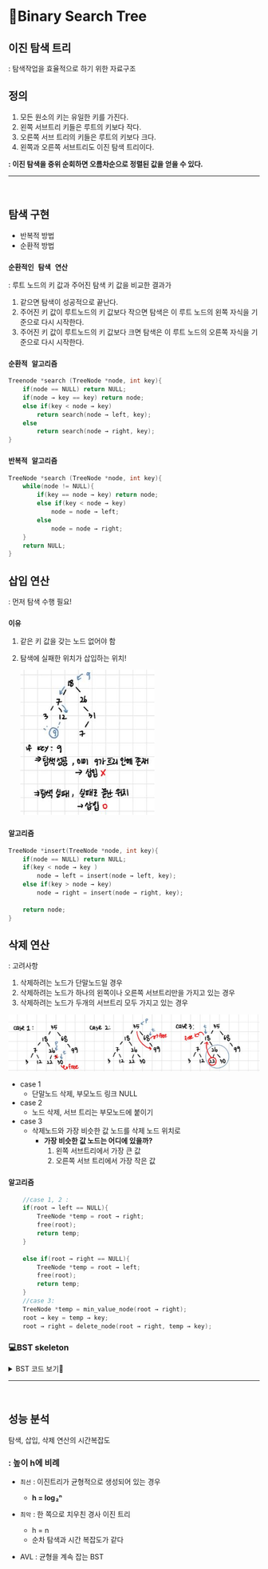 # 🥑Binary Search Tree
## 이진 탐색 트리 
: 탐색작업을 효율적으로 하기 위한 자료구조 

## 정의
1. 모든 원소의 키는 유일한 키를 가진다.
2. 왼쪽 서브트리 키들은 루트의 키보다 작다.
3. 오른쪽 서브 트리의 키들은 루트의 키보다 크다.
4. 왼쪽과 오른쪽 서브트리도 이진 탐색 트리이다.

**: 이진 탐색을 중위 순회하면 오름차순으로 정렬된 값을 얻을 수 있다.**

---
</br>

## 탐색 구현
- 반복적 방법
- 순환적 방법

### `순환적인 탐색 연산`
: 루트 노드의 키 값과 주어진 탐색 키 값을 비교한 결과가
1. 같으면 탐색이 성공적으로 끝난다.
2. 주어진 키 값이 루트노드의 키 값보다 작으면 탐색은 이 루트 노드의 왼쪽 자식을 기준으로 다시 시작한다.
3. 주어진 키 값이 루트노드의 키 값보다 크면 탐색은 이 루트 노드의 오른쪽 자식을 기준으로 다시 시작한다.

### `순환적 알고리즘`
```C
Treenode *search (TreeNode *node, int key){
    if(node == NULL) return NULL;
    if(node → key == key) return node;
    else if(key < node → key)
        return search(node → left, key);
    else
        return search(node → right, key);
}
```

### `반복적 알고리즘`
```C
TreeNode *search (TreeNode *node, int key){
    while(node != NULL){
        if(key == node → key) return node;
        else if(key < node → key)
            node = node → left;
        else
            node = node → right;
    }
    return NULL;
}
```
## 삽입 연산
: 먼저 탐색 수행 필요! </br>
### **`이유`** 
1. 같은 키 값을 갖는 노드 없어야 함
2. 탐색에 실패한 위치가 삽입하는 위치!

    ![](/Images/insert_bst.JPG)

### **`알고리즘`**
```C
TreeNode *insert(TreeNode *node, int key){
    if(node == NULL) return NULL;
    if(key < node → key )
        node → left = insert(node → left, key);
    else if(key > node → key)
        node → right = insert(node → right, key);
    
    return node;
}
```
## 삭제 연산
: 고려사항
1. 삭제하려는 노드가 단말노드일 경우
2. 삭제하려는 노드가 하나의 왼쪽이나 오른쪽 서브트리만을 가지고 있는 경우
3. 삭제하려는 노드가 두개의 서브트리 모두 가지고 있는 경우

![](/Images/delete_3case.JPG)
- case 1
    - 단말노드 삭제, 부모노드 링크 NULL
- case 2
    - 노드 삭제, 서브 트리는 부모노드에 붙이기
- case 3
    - 삭제노드와 가장 비슷한 값 노드를 삭제 노드 위치로
        - **가장 비슷한 값 노드는 어디에 있을까?** </br>
            1. 왼쪽 서브트리에서 가장 큰 값
            2. 오른쪽 서브 트리에서 가장 작은 값

### `알고리즘`
```C
    //case 1, 2 :
    if(root → left == NULL){
        TreeNode *temp = root → right;
        free(root);
        return temp;
    }

    else if(root → right == NULL){
        TreeNode *temp = root → left;
        free(root);
        return temp;
    }
    //case 3:
    TreeNode *temp = min_value_node(root → right);
    root → key = temp → key;
    root → right = delete_node(root → right, temp → key);

```
### 💻BST skeleton
<details markdown="1">
<summary>BST 코드 보기👀</summary>

```C
//이진 탐색 트리
#include <stdio.h>
#include <stdlib.h>

#define MAX(a,b) ((a > b) ? a : b)
#define MIN(a,b) ((a < b) ? a : b)

typedef int element;
typedef struct TreeNode{
	element data;
	struct TreeNode* left, *right;
}TreeNode;

TreeNode* newNode(int item) {
	TreeNode* temp = (TreeNode*)malloc(sizeof(TreeNode));
	temp->data = item;
	temp->left = temp->right = NULL;
	return temp;
}

TreeNode* insert(TreeNode* t, int key) {
	if (t == NULL) return newNode(key);

	if (key < t->data)
		t->left = insert(t->left, key);
	else if (key > t->data)
		t->right = insert(t->right, key);

	return t;
}
TreeNode* get_Min(TreeNode* t) {
	TreeNode* temp = t;
	while (temp->left != NULL) temp = temp->left;
	return temp;
}
TreeNode* delete(TreeNode* t, int key) {
	TreeNode* temp;

	if (t == NULL)return NULL;

	if (key < t->data)
		t->left = delete(t->left, key);
	else if (key > t->data)
		t->right = delete(t->right, key);
	else { //삭제할 key를 찾았으니 진짜 삭제 시작!
		//case 1, 2
		if (t->left == NULL) {
			TreeNode* temp = t->right;
			free(t);
			return temp;
		}
		else if (t->right == NULL) {
			TreeNode* temp = t->left;
			free(t);
			return temp;
		}
		//case 3
		TreeNode* temp = get_Min(t->right);
		t->data = temp->data;
		t->right = delete(t->right, temp->data);
	}
	return t;
}
TreeNode* search(TreeNode* t, int key) {
	if (t == NULL)return NULL;
	if (t->data == key)
		return t;
	else if (key < t->data)
		return  search(t->left, key);
	else
		return search(t->right, key);
}

void preorder_print(TreeNode* t) {
	if (t != NULL) {		
		printf("[%d] ", t->data);
		preorder_print(t->left);
		preorder_print(t->right);
	}
}
int get_height(TreeNode* t) {
	int height;

	if (t == NULL)return 0;
	if (t != NULL) {
		height = 1 + MAX(get_height(t->left), get_height(t->right));
	}
	return height;
}

int node_count(TreeNode* t) {
	int cnt = 0;
	if (t == NULL) return 0;
	if (t != NULL) {
		cnt = 1 + node_count(t->left) + node_count(t->right);
	}
	return cnt;
}

int main(void) {
	TreeNode* root = NULL;

	root = insert(root, 30);
	root = insert(root, 20);
	root = insert(root, 10);
	root = insert(root, 40);
	root = insert(root, 50);
	root = insert(root, 60);

	printf("이진 탐색 트리 전위 순회 결과 \n");
	preorder_print(root);
	printf("\n\n");
	printf("이진 탐색 트리의 높이 : %d\n", get_height(root));
	printf("이진 탐색 트리의 노드 개수 : %d\n", node_count(root));
	printf("\n");

	printf("-----------------------------------------\n\n");

	if (search(root, 30) != NULL)
		printf("이진 탐색 트리에서 30을 발견함 \n");
	else
		printf("이진 탐색 트리에서 30을 발견하지 못함 \n");

	printf("\n-----------------------------------------\n");

	root = delete(root, 20);
	printf("\n이진 탐색트리에서 20을 삭제\n");
	preorder_print(root);
	printf("\n\n");

	printf("이진 탐색 트리의 높이 : %d\n", get_height(root));
	printf("이진 탐색 트리의 노드 개수 : %d\n", node_count(root));

	return 0;
}
```
</details>

---
</br>


## 성능 분석
탐색, 삽입, 삭제 연산의 시간복잡도
### : **높이 h에 비례**

- `최선` : 이진트리가 균형적으로 생성되어 있는 경우 
    - **h = log ₂ⁿ**
    
- `최악` : 한 쪽으로 치우친 경사 이진 트리 
    - h = n
    - 순차 탐색과 시간 복잡도가 같다

- AVL : 균형을 계속 잡는 BST





























































